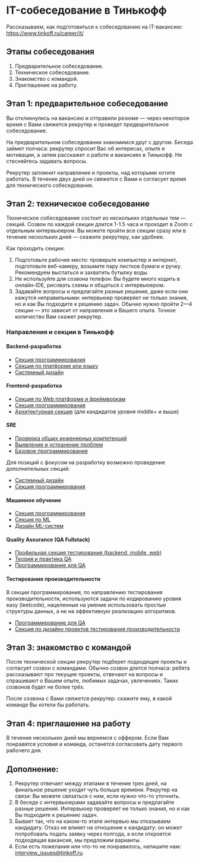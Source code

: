 # IT-собеседование в Тинькофф

Рассказываем, как подготовиться к собеседованию на IT-вакансию: https://www.tinkoff.ru/career/it/ 

## Этапы собеседования
1. Предварительное собеседование.
2. Техническое собеседование.
3. Знакомство с командой.
4. Приглашение на работу.

## Этап 1: предварительное собеседование

Вы откликнулись на вакансию и отправили резюме — через некоторое время с Вами свяжется рекрутер и проведет предварительное собеседование.

На предварительном собеседовании знакомимся друг с другом. Беседа займет полчаса: рекрутер спросит Вас об интересах, опыте и мотивации, а затем расскажет о работе и вакансиях в Тинькофф. Не стесняйтесь задавать вопросы.

Рекрутер запомнит направление и проекты, над которыми хотите работать. В течение двух дней он свяжется с Вами и согласует время для технического собеседования.

## Этап 2: техническое собеседование
Техническое собеседование состоит из нескольких отдельных тем — секций. Созвон по каждой секции длится 1-1.5 часа и проходит в Zoom с отдельным интервьюером. Вы можете пройти все секции сразу или в течение нескольких дней — скажите рекрутеру, как удобнее.

Как проходить секции:
1. Подготовьте рабочее место: проверьте компьютер и интернет, подготовьте веб-камеру, возьмите пару листков бумаги и ручку. Рекомендуем выспаться и захватить бутылку воды.
2. Не используйте для созвона телефон: Вы будете много кодить в онлайн-IDE, рисовать схемы и общаться с интервьюером.
3. Задавайте вопросы и предлагайте разные решения, даже если они кажутся неправильными: интервьюер проверяет не только знания, но и как Вы подходите к решению задач.
Обычно нужно пройти 2—4 секции — это зависит от направления и Вашего опыта. Точное количество Вам скажет рекрутер.

### Направления и секции в Тинькофф

#### Backend-разработка
* [Секция программирования](./sections/programming.md)
* [Секция по платформе или языку](./sections/platform-backend.md)
* [Системный дизайн](./sections/system-design-backend.md)

#### Frontend-разработка
* [Секция по Web платформе и фреймворкам](./sections/platform-web.md)
* [Секция программирования](./sections/programming.md)
* [Архитектурная секция](./sections/system-design-web.md) (для кандидатов уровня middle+ и выше)

#### SRE
* [Проверка общих инженерных компетенций](./sections/platform-sre.md)
* [Выявление и устранение проблем](./sections/platform-sre-find-fix-problem.md)
* [Базовое программирование](./sections/programming-basic.md)

Для позиций с фокусом на разработку возможно проведение дополнительных секций:
* [Системный дизайн](./sections/system-design-backend.md)
* [Секция программирования](./sections/programming.md)

#### Машинное обучение
* [Секция программирования](./sections/programming.md)
* [Секция по ML](./sections/platform-ml.md)
* [Дизайн ML-систем](./sections/system-design-ml.md)

#### Quality Assurance (QA Fullstack)
* [Профильная секция тестирования (backend, mobile, web)](./sections/platform-qa.md)
* [Теория и практика QA](./sections/platform-qa-theory-and-practice.md)
* [Программирование для QA](./sections/programming-basic.md)

#### Тестирование производительности
В секции программирования, по направлению тестирования производительности, используются задачи по кодированию уровня easy (leetcode), нацеленные на умение использовать простые структуры данных, а не на эффективную реализацию алгоритмов.

* [Программирование для QA](./sections/programming-basic.md)
* [Секция по дизайну проектов тестирования производительности](./sections/system-design-perfomance-testing.md)

## Этап 3: знакомство с командой
После технической секции рекрутер подберет подходящие проекты и согласует созвон с командами. Обычно созвон длится полчаса: ребята рассказывают про текущие проекты, отвечают на вопросы и спрашивают о Вашем опыте, любимых задачах, увлечениях. Таких созвонов будет не более трёх.

После созвона с Вами свяжется рекрутер: скажите ему, в какой команде Вы хотели бы работать.

## Этап 4: приглашение на работу
В течение нескольких дней мы вернемся с оффером. Если Вам понравятся условия и команда, останется согласовать дату первого рабочего дня.

## Дополнение:
1. Рекрутер отвечает между этапами в течение трех дней, на финальное решение уходит чуть больше времени. Рекрутер на связи: Вы можете связаться с ним, если нужно что-то уточнить.
2. В беседе с интервьюерами задавайте вопросы и предлагайте разные решения. Интервьюер проверяет не только знания, но и как Вы подходите к решению задач.
3. Бывает так, что на каком-то этапе интервью мы отказываем кандидату. Отказ не влияет на отношение к кандидату: он может попробовать подать заявку через полгода, а если откроется подходящая вакансия, мы предложим варианты.
4. Если есть пожелания или что-то не понравилось, напишите нам: [interview_issues@tinkoff.ru](mailto:interview_issues@tinkoff.ru).
